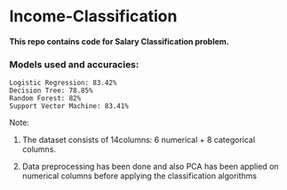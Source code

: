# Income-Classification

#### This repo contains code for Salary Classification problem.

### Models used and accuracies:
    Logistic Regression: 83.42%
    Decision Tree: 78.85%
    Random Forest: 82%
    Support Vector Machine: 83.41%

Note: 
1. The dataset consists of 14columns: 6 numerical + 8 categorical columns.

2. Data preprocessing has been done and also PCA has been applied on numerical columns
 before applying the classification algorithms